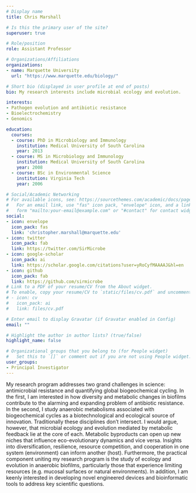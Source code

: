 ```yaml
---
# Display name
title: Chris Marshall

# Is this the primary user of the site?
superuser: true

# Role/position
role: Assistant Professor

# Organizations/Affiliations
organizations:
- name: Marquette University
  url: "https://www.marquette.edu/biology/"

# Short bio (displayed in user profile at end of posts)
bio: My research interests include microbial ecology and evolution.

interests:
- Pathogen evolution and antibiotic resistance
- Bioelectrochemistry
- Genomics

education:
  courses:
  - course: PhD in Microbiology and Immunology
    institution: Medical University of South Carolina
    year: 2013
  - course: MS in Microbiology and Immunology
    institution: Medical University of South Carolina
    year: 2008
  - course: BSc in Environmental Science
    institution: Virginia Tech
    year: 2006

# Social/Academic Networking
# For available icons, see: https://sourcethemes.com/academic/docs/page-builder/#icons
#   For an email link, use "fas" icon pack, "envelope" icon, and a link in the
#   form "mailto:your-email@example.com" or "#contact" for contact widget.
social:
- icon: envelope
  icon_pack: fas
  link: 'christopher.marshall@marquette.edu'
- icon: twitter
  icon_pack: fab
  link: https://twitter.com/SirMicrobe
- icon: google-scholar
  icon_pack: ai
  link: https://scholar.google.com/citations?user=yRoCyfMAAAAJ&hl=en
- icon: github
  icon_pack: fab
  link: https://github.com/sirmicrobe
# Link to a PDF of your resume/CV from the About widget.
# To enable, copy your resume/CV to `static/files/cv.pdf` and uncomment the lines below.
# - icon: cv
#   icon_pack: ai
#   link: files/cv.pdf

# Enter email to display Gravatar (if Gravatar enabled in Config)
email: ""

# Highlight the author in author lists? (true/false)
highlight_name: false

# Organizational groups that you belong to (for People widget)
#   Set this to `[]` or comment out if you are not using People widget.
user_groups:
- Principal Investigator
---
```


My research program addresses two grand challenges in science: antimicrobial resistance and quantifying global biogeochemical cycling. In the first, I am interested in how diversity and metabolic changes in biofilms contribute to the alarming and expanding problem of antibiotic resistance. In the second, I study anaerobic metabolisms associated with biogeochemical cycles as a biotechnological and ecological source of innovation. Traditionally these disciplines don’t intersect. I would argue, however, that microbial ecology and evolution mediated by metabolic feedback lie at the core of each. Metabolic byproducts can open up new niches that influence eco-evolutionary dynamics and vice versa. Insights into diversification, resilience, resource competition, and cooperation in one system (environment) can inform another (host). Furthermore, the practical component uniting my research program is the study of ecology and evolution in anaerobic biofilms, particularly those that experience limiting resources (e.g. mucosal surfaces or natural environments). In addition, I am keenly interested in developing novel engineered devices and bioinformatic tools to address key scientific questions.
